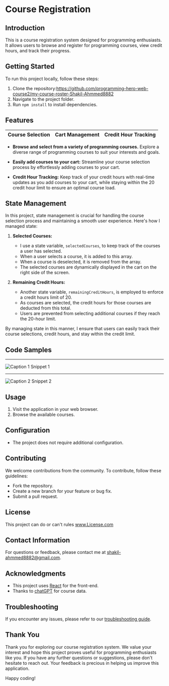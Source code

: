 # Course Registration 
## Introduction
This is a course registration system designed for programming enthusiasts. It allows users to browse and register for programming courses, view credit hours, and track their progress.

## Getting Started
To run this project locally, follow these steps:
1. Clone the repository:https://github.com/programming-hero-web-course2/my-course-roster-Shakil-Ahmmed8882
2. Navigate to the project folder.
3. Run `npm install` to install dependencies.

## Features
| Course Selection | Cart Management | Credit Hour Tracking |
| --- | --- | --- |


- **Browse and select from a variety of programming courses.** Explore a diverse range of programming courses to suit your interests and goals.

- **Easily add courses to your cart:** Streamline your course selection process by effortlessly adding courses to your cart.

- **Credit Hour Tracking:** Keep track of your credit hours with real-time updates as you add courses to your cart, while staying within the 20 credit hour limit to ensure an optimal course load.
## State Management

In this project, state management is crucial for handling the course selection process and maintaining a smooth user experience. Here's how I managed state:

1. **Selected Courses:**
   - I use a state variable, `selectedCourses`, to keep track of the courses a user has selected.
   - When a user selects a course, it is added to this array.
   - When a course is deselected, it is removed from the array.
   - The selected courses are dynamically displayed in the cart on the right side of the screen.

2. **Remaining Credit Hours:**
   - Another state variable, `remainingCreditHours`, is employed to enforce a credit hours limit of 20.
   - As courses are selected, the credit hours for those courses are deducted from this total.
   - Users are prevented from selecting additional courses if they reach the 20-hour limit.

By managing state in this manner, I ensure that users can easily track their course selections, credit hours, and stay within the credit limit.


## Code Samples
---
![Caption 1](https://i.ibb.co/mb1xy1j/Screenshot-227.png) Snippet 1

---
![Caption 2](https://i.ibb.co/0MwrtT6/Screenshot-228.png) Snippet 2





## Usage
1. Visit the application in your web browser.
2. Browse the available courses.

## Configuration
- The project does not require additional configuration.

## Contributing
We welcome contributions from the community. To contribute, follow these guidelines:
- Fork the repository.
- Create a new branch for your feature or bug fix.
- Submit a pull request.

## License
This project can do or can't rules www.License.com 

## Contact Information
For questions or feedback, please contact me at [shakil-ahmmed8882@gmail.com](shakilahmme8882@gmail.com).

## Acknowledgments
- This project uses [React](https://reactjs.org/) for the front-end.
- Thanks to [chatGPT](https://chat.openai.com//) for course data.

## Troubleshooting
If you encounter any issues, please refer to our [troubleshooting guide](TROUBLESHOOTING.md).

## Thank You

Thank you for exploring our course registration system. We value your interest and hope this project proves useful for programming enthusiasts like you. If you have any further questions or suggestions, please don't hesitate to reach out. Your feedback is precious in helping us improve this application.

Happy coding!